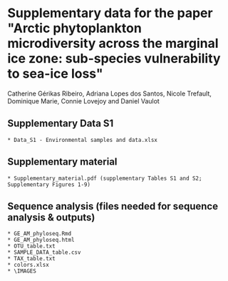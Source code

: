 # Supplementary data for the paper "Arctic phytoplankton microdiversity across the marginal ice zone: sub-species vulnerability to sea-ice loss"
Catherine Gérikas Ribeiro, Adriana Lopes dos Santos, Nicole Trefault, Dominique Marie, Connie Lovejoy and Daniel Vaulot

## Supplementary Data S1

    * Data_S1 - Environmental samples and data.xlsx

## Supplementary material

    * Supplementary_material.pdf (supplementary Tables S1 and S2; Supplementary Figures 1-9)

## Sequence analysis (files needed for sequence analysis & outputs)

    * GE_AM_phyloseq.Rmd
    * GE_AM_phyloseq.html
    * OTU_table.txt
    * SAMPLE_DATA_table.csv
    * TAX_table.txt
    * colors.xlsx
    * \IMAGES
